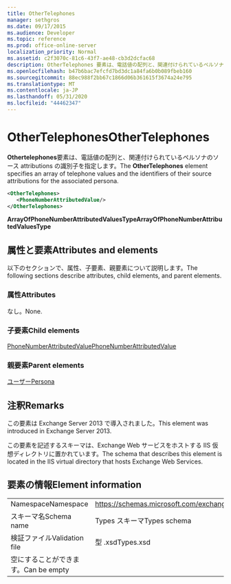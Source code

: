 ```yaml
---
title: OtherTelephones
manager: sethgros
ms.date: 09/17/2015
ms.audience: Developer
ms.topic: reference
ms.prod: office-online-server
localization_priority: Normal
ms.assetid: c2f3070c-81c6-43f7-ae48-cb3d2dcfac68
description: OtherTelephones 要素は、電話値の配列と、関連付けられているペルソナのソース attributions の識別子を指定します。
ms.openlocfilehash: b47b6bac7efcfd7bd3dc1a84fa6b0b089fbeb160
ms.sourcegitcommit: 88ec988f2bb67c1866d06b361615f3674a24e795
ms.translationtype: MT
ms.contentlocale: ja-JP
ms.lasthandoff: 05/31/2020
ms.locfileid: "44462347"
---
```

# <a name="othertelephones"></a><span data-ttu-id="f5a08-103">OtherTelephones</span><span class="sxs-lookup"><span data-stu-id="f5a08-103">OtherTelephones</span></span>

<span data-ttu-id="f5a08-104">**Othertelephones**要素は、電話値の配列と、関連付けられているペルソナのソース attributions の識別子を指定します。</span><span class="sxs-lookup"><span data-stu-id="f5a08-104">The **OtherTelephones** element specifies an array of telephone values and the identifiers of their source attributions for the associated persona.</span></span> 
  
```XML
<OtherTelephones>
   <PhoneNumberAttributedValue/>
</OtherTelephones>

```

 <span data-ttu-id="f5a08-105">**ArrayOfPhoneNumberAttributedValuesType**</span><span class="sxs-lookup"><span data-stu-id="f5a08-105">**ArrayOfPhoneNumberAttributedValuesType**</span></span>
## <a name="attributes-and-elements"></a><span data-ttu-id="f5a08-106">属性と要素</span><span class="sxs-lookup"><span data-stu-id="f5a08-106">Attributes and elements</span></span>

<span data-ttu-id="f5a08-107">以下のセクションで、属性、子要素、親要素について説明します。</span><span class="sxs-lookup"><span data-stu-id="f5a08-107">The following sections describe attributes, child elements, and parent elements.</span></span>
  
### <a name="attributes"></a><span data-ttu-id="f5a08-108">属性</span><span class="sxs-lookup"><span data-stu-id="f5a08-108">Attributes</span></span>

<span data-ttu-id="f5a08-109">なし。</span><span class="sxs-lookup"><span data-stu-id="f5a08-109">None.</span></span>
  
### <a name="child-elements"></a><span data-ttu-id="f5a08-110">子要素</span><span class="sxs-lookup"><span data-stu-id="f5a08-110">Child elements</span></span>

[<span data-ttu-id="f5a08-111">PhoneNumberAttributedValue</span><span class="sxs-lookup"><span data-stu-id="f5a08-111">PhoneNumberAttributedValue</span></span>](phonenumberattributedvalue.md)
  
### <a name="parent-elements"></a><span data-ttu-id="f5a08-112">親要素</span><span class="sxs-lookup"><span data-stu-id="f5a08-112">Parent elements</span></span>

[<span data-ttu-id="f5a08-113">ユーザー</span><span class="sxs-lookup"><span data-stu-id="f5a08-113">Persona</span></span>](persona.md)
  
## <a name="remarks"></a><span data-ttu-id="f5a08-114">注釈</span><span class="sxs-lookup"><span data-stu-id="f5a08-114">Remarks</span></span>

<span data-ttu-id="f5a08-115">この要素は Exchange Server 2013 で導入されました。</span><span class="sxs-lookup"><span data-stu-id="f5a08-115">This element was introduced in Exchange Server 2013.</span></span>
  
<span data-ttu-id="f5a08-116">この要素を記述するスキーマは、Exchange Web サービスをホストする IIS 仮想ディレクトリに置かれています。</span><span class="sxs-lookup"><span data-stu-id="f5a08-116">The schema that describes this element is located in the IIS virtual directory that hosts Exchange Web Services.</span></span>
  
## <a name="element-information"></a><span data-ttu-id="f5a08-117">要素の情報</span><span class="sxs-lookup"><span data-stu-id="f5a08-117">Element information</span></span>

|||
|:-----|:-----|
|<span data-ttu-id="f5a08-118">Namespace</span><span class="sxs-lookup"><span data-stu-id="f5a08-118">Namespace</span></span>  <br/> |https://schemas.microsoft.com/exchange/services/2006/types  <br/> |
|<span data-ttu-id="f5a08-119">スキーマ名</span><span class="sxs-lookup"><span data-stu-id="f5a08-119">Schema name</span></span>  <br/> |<span data-ttu-id="f5a08-120">Types スキーマ</span><span class="sxs-lookup"><span data-stu-id="f5a08-120">Types schema</span></span>  <br/> |
|<span data-ttu-id="f5a08-121">検証ファイル</span><span class="sxs-lookup"><span data-stu-id="f5a08-121">Validation file</span></span>  <br/> |<span data-ttu-id="f5a08-122">型 .xsd</span><span class="sxs-lookup"><span data-stu-id="f5a08-122">Types.xsd</span></span>  <br/> |
|<span data-ttu-id="f5a08-123">空にすることができます。</span><span class="sxs-lookup"><span data-stu-id="f5a08-123">Can be empty</span></span>  <br/> ||
   

